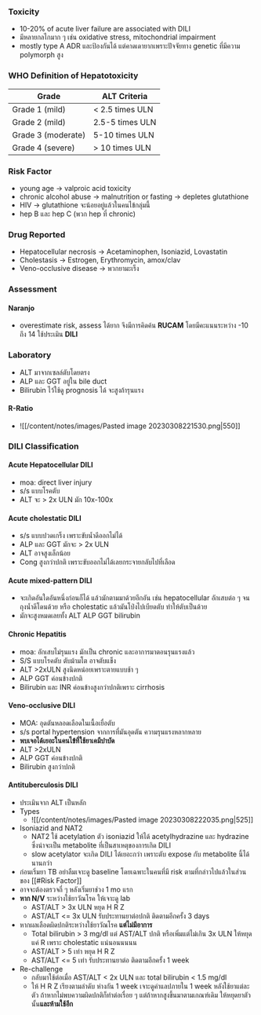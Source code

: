 ### Toxicity
- 10-20% of acute liver failure are associated with DILI
- มีหลายกลไกมาก ๆ เช่น oxidative stress, mitochondrial impairment
- mostly type A ADR และป้องกันได้ แต่คาดเดายากเพราะปัจจัยทาง genetic ที่มีความ polymorph สูง

### WHO Definition of Hepatotoxicity
| Grade              | ALT Criteria |
| ------------------ | -------- |
| Grade 1 (mild)     |< 2.5 times ULN|
| Grade 2 (mild)     |    2.5-5 times ULN      |
| Grade 3 (moderate) |5-10 times ULN|
| Grade 4 (severe)                   |> 10 times ULN|

### Risk Factor
- young age -> valproic acid toxicity
- chronic alcohol abuse -> malnutrition or fasting -> depletes glutathione
- HIV -> glutathione จะน้อยอยู่แล้วในคนไข้กลุ่มนี้
- hep B และ hep C (พวก hep ที่ chronic) 

### Drug Reported
- Hepatocellular necrosis -> Acetaminophen, Isoniazid, Lovastatin
- Cholestasis -> Estrogen, Erythromycin, amox/clav
- Veno-occlusive disease -> พวกยามะเร็ง

### Assessment

#### Naranjo
- overestimate risk, assess ได้ยาก จึงมีการคิดค้น **RUCAM** โดยมีคะแนนระหว่าง -10 ถึง 14 ใช้ประเมิน **DILI**

### Laboratory
- ALT มาจากเซลล์ตับโดยตรง
- ALP และ GGT อยู่ใน bile duct
- Bilirubin ไว้ใช้ดู prognosis ได้ จะสูงถ้ารุนแรง

#### R-Ratio
- ![[/content/notes/images/Pasted image 20230308221530.png|550]]


### DILI Classification

#### Acute Hepatocellular DILI
- moa: direct liver injury
- s/s แบบโรคตับ
- ALT จะ > 2x ULN มัก 10x-100x

#### Acute cholestatic DILI
- s/s แบบปวดเกร็ง เพราะขับน้ำดีออกไม่ได้
- ALP และ GGT มักจะ > 2x ULN
- ALT อาจสูงเล็กน้อย
- Cong สูงกว่าปกติ เพราะขับออกไม่ได้เลยกระจายกลับไปที่เลือด

#### Acute mixed-pattern DILI
- จะเกิดอันใดอันหนึ่งก่อนก็ได้ แล้วมักตามมาด้วยอีกอัน เช่น hepatocellular อักเสบต่อ ๆ จนถุงน้ำดีโดนด้วย หรือ cholestatic แล้วมันโป่งไปเบียดตับ ทำให้ตับเป็นด้วย
- มักจะสูงหมดเลยทั้ง ALT ALP GGT bilirubin

#### Chronic Hepatitis
- moa: อักเสบไม่รุนแรง มักเป็น chronic และอาการมาตอนรุนแรงแล้ว
- S/S แบบโรคตับ ตับม้ามโต อาจตับแข็ง
- ALT >2xULN สูงนิดหน่อยเพราะตายแบบช้า ๆ
- ALP GGT ค่อนข้างปกติ
- Bilirubin และ INR ค่อนข้างสูงกว่าปกติเพราะ cirrhosis

#### Veno-occlusive DILI
- MOA: อุดตันหลอดเลือดในเนื้อเยื่อตับ
- s/s portal hypertension จากการที่มันอุดตัน ความรุนแรงหลากหลาย
- **พบเจอได้เยอะในคนไข้ที่ใช้ยาเคมีบำบัด**
- ALT >2xULN
- ALP GGT ค่อนข้างปกติ
- Bilirubin สูงกว่าปกติ 

#### Antituberculosis DILI
- ประเมินจาก ALT เป็นหลัก
- Types
	- ![[/content/notes/images/Pasted image 20230308222035.png|525]]
- Isoniazid and NAT2
	- NAT2 ใช้ acetylation ตัว isoniazid ให้ได้ acetylhydrazine และ hydrazine ซึ่งน่าจะเป็น metabolite ที่เป็นสาเหตุของการเกิด DILI
	- slow acetylator จะเกิด DILI ได้เยอะกว่า เพราะตับ expose กับ metabolite นี้ได้นานกว่า
- ก่อนเริ่มยา TB อย่าลืมเจาะดู baseline โดยเฉพาะในคนที่มี risk ตามที่กล่าวไปแล้วในส่วนของ [[#Risk Factor]]
- อาจจะต้องตรวจถี่ ๆ หลังเริ่มยาช่วง 1 mo แรก
- **หาก N/V** ระหว่างใช้ยาวัณโรค ให้เจาะดู lab
	- AST/ALT > 3x ULN หยุด H R Z
	- AST/ALT <= 3x ULN รับประทานยาต่อปกติ ติดตามอีกครั้ง 3 days
- หากผลเลือดผิดปกติระหว่างใช้ยาวัณโรค **แต่ไม่มีอาการ**
	- Total bilirubin > 3 mg/dl แต่ AST/ALT ปกติ หรือเพิ่มแต่ไม่เกิน 3x ULN ให้หยุดแค่ R เพราะ cholestatic แน่นอนนนนน
	- AST/ALT > 5 เท่า หยุด H R Z
	- AST/ALT <= 5 เท่า รับประทานยาต่อ ติดตามอีกครั้ง 1 week
- Re-challenge
	- กลับมาใช้ต่อเมื่อ AST/ALT < 2x ULN และ total bilirubin < 1.5 mg/dl
	- ให้ H R Z เรียงตามลำดับ ห่างกัน 1 week เจาะดูค่าแลปภายใน 1 week หลังใช้ยาแต่ละตัว ถ้าหากไม่พบความผิดปกติก็ทำต่อเรื่อย ๆ แต่ถ้าหากสูงขึ้นมาตามเกณฑ์เดิม ให้หยุดยาตัวนั้น**และห้ามใช้อีก**
